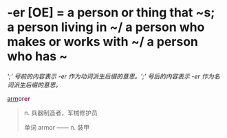 # -er [OE] = a person or thing that ~s; a person living in ~/ a person who makes or works with ~/ a person who has ~

*';' 号前的内容表示 -er 作为动词派生后缀的意思。';' 号后的内容表示 -er 作为名词派生后缀的意思。*

[arm](_arm_.md)or<b style="color: #C71585;">er</b>
> n. 兵器制造者，军械修护员
>
> 单词 armor —— n. 装甲